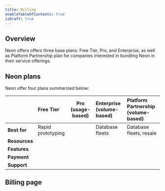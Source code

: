 ```yaml
---
title: Billing
enableTableOfContents: true
isDraft: true
---
```


## Overview

Neon offers offers three base plans: Free Tier, Pro, and Enterprise, as well as Platform Partnership plan for companies interested in bundling Neon in their service offerings.

## Neon plans

Neon offer four plans summarized below:

|                          | Free Tier                | Pro (usage-based)| Enterprise (volume-based)|Platform Partnership (volume-based) |
|:-------------------------|:-------------------------|:----------------:|:-------------------------|:-----------------------------------|
|**Best for**              | Rapid prototyping                         |                  |Database fleets                          |Database fleets, resale                                    |
|**Resources**              |                          |                  |                          |                                    |
|**Features**              |                          |                  |                          |                                    |
|**Payment**              |                          |                  |                          |                                    |
|**Support**              |                          |                  |                          |                                    |

## Billing page
